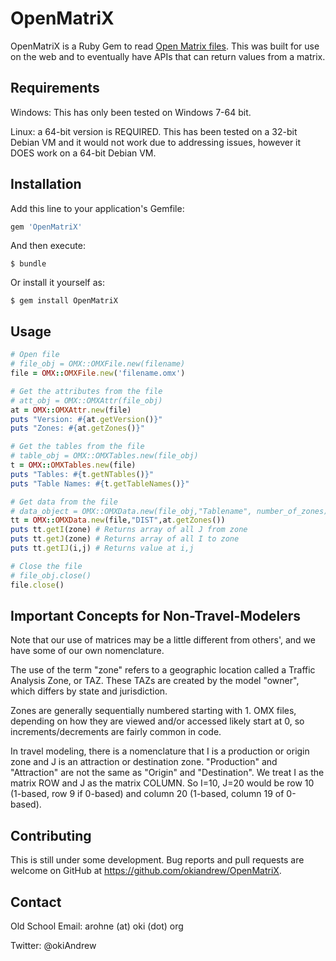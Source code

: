 # OpenMatriX

OpenMatriX is a Ruby Gem to read [Open Matrix files](https://sites.google.com/site/openmodeldata/). This was built for use on the web and to eventually have APIs that can return values from a matrix.

## Requirements

Windows: This has only been tested on Windows 7-64 bit.

Linux: a 64-bit version is REQUIRED.  This has been tested on a 32-bit Debian VM
and it would not work due to addressing issues, however it DOES work on a 64-bit
Debian VM.

## Installation

Add this line to your application's Gemfile:

```ruby
gem 'OpenMatriX'
```

And then execute:

    $ bundle

Or install it yourself as:

    $ gem install OpenMatriX

## Usage

```ruby
# Open file
# file_obj = OMX::OMXFile.new(filename)
file = OMX::OMXFile.new('filename.omx')

# Get the attributes from the file
# att_obj = OMX::OMXAttr(file_obj)
at = OMX::OMXAttr.new(file)
puts "Version: #{at.getVersion()}"
puts "Zones: #{at.getZones()}"

# Get the tables from the file
# table_obj = OMX::OMXTables.new(file_obj)
t = OMX::OMXTables.new(file)
puts "Tables: #{t.getNTables()}"
puts "Table Names: #{t.getTableNames()}"

# Get data from the file
# data_object = OMX::OMXData.new(file_obj,"Tablename", number_of_zones)
tt = OMX::OMXData.new(file,"DIST",at.getZones())
puts tt.getI(zone) # Returns array of all J from zone
puts tt.getJ(zone) # Returns array of all I to zone
puts tt.getIJ(i,j) # Returns value at i,j

# Close the file
# file_obj.close()
file.close()
```

## Important Concepts for Non-Travel-Modelers

Note that our use of matrices may be a little different from others', and we
have some of our own nomenclature.

The use of the term "zone" refers to a geographic location called a Traffic
Analysis Zone, or TAZ.  These TAZs are created by the model "owner", which
differs by state and jurisdiction.

Zones are generally sequentially numbered starting with 1.  OMX files, depending
on how they are viewed and/or accessed likely start at 0, so increments/decrements
are fairly common in code.

In travel modeling, there is a nomenclature that I is a production or origin
zone and J is an attraction or destination zone.  "Production" and "Attraction"
are not the same as "Origin" and "Destination".  We treat I as the matrix ROW and
J as the matrix COLUMN.  So I=10, J=20 would be row 10 (1-based, row 9 if 0-based)
and column 20 (1-based, column 19 of 0-based).

## Contributing

This is still under some development.  Bug reports and pull requests are welcome on GitHub at https://github.com/okiandrew/OpenMatriX.  

## Contact

Old School Email: arohne (at) oki (dot) org

Twitter: @okiAndrew
